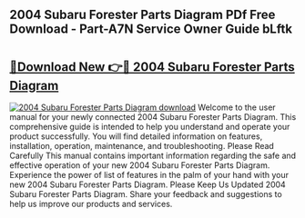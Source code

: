 ## 2004 Subaru Forester Parts Diagram PDf Free Download - Part-A7N Service Owner Guide bLftk

# <h2><a href="http://dfhdlw.blite.top/?on=2004+Subaru+Forester+Parts+Diagram">🔗Download New 👉🔴 2004 Subaru Forester Parts Diagram</a></h2>

[![2004 Subaru Forester Parts Diagram download](https://i.imgur.com/lujVjoI.png)](http://dfhdlw.blite.top/?on=2004+Subaru+Forester+Parts+Diagram)
Welcome to the user manual for your newly connected 2004 Subaru Forester Parts Diagram. This comprehensive guide is intended to help you understand and operate your product successfully. You will find detailed information on features, installation, operation, maintenance, and troubleshooting. Please Read Carefully This manual contains important information regarding the safe and effective operation of your new 2004 Subaru Forester Parts Diagram. Experience the power of list of features in the palm of your hand with your new 2004 Subaru Forester Parts Diagram. Please Keep Us Updated 2004 Subaru Forester Parts Diagram. Share your feedback and suggestions to help us improve our products and services.
